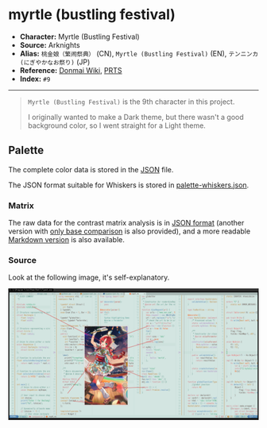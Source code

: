 # myrtle (bustling festival)

- **Character:** Myrtle (Bustling Festival)
- **Source:** Arknights
- **Alias:** `桃金娘（繁闹祭典）` (CN), `Myrtle (Bustling Festival)` (EN), `テンニンカ (にぎやかなお祭り)` (JP)
- **Reference:** [Donmai Wiki](<https://donmai.moe/wiki_pages/myrtle_(arknights)>), [PRTS](https://prts.wiki/w/%E6%A1%83%E9%87%91%E5%A8%98)
- **Index:** `#9`

---

> `Myrtle (Bustling Festival)` is the 9th character in this project.
>
> I originally wanted to make a Dark theme, but there wasn't a good background color, so I went straight for a Light theme.

## Palette

The complete color data is stored in the [JSON](./palette.json) file.

The JSON format suitable for Whiskers is stored in [palette-whiskers.json](./palette-whiskers.json).

### Matrix

The raw data for the contrast matrix analysis is in [JSON format](./contrast-matrix.json) (another version with [only base comparison](./contrast-base.json) is also provided), and a more readable [Markdown version](./contrast-report.md) is also available.

### Source

Look at the following image, it's self-explanatory.

![sample](./assets/sample.png)
